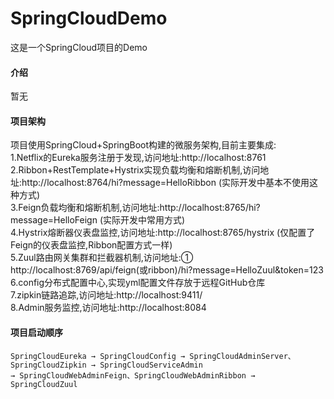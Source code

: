 # SpringCloudDemo
这是一个SpringCloud项目的Demo
#### 介绍
暂无
#### 项目架构
项目使用SpringCloud+SpringBoot构建的微服务架构,目前主要集成:  
1.Netflix的Eureka服务注册于发现,访问地址:http://localhost:8761  
2.Ribbon+RestTemplate+Hystrix实现负载均衡和熔断机制,访问地址:http://localhost:8764/hi?message=HelloRibbon (实际开发中基本不使用这种方式)  
3.Feign负载均衡和熔断机制,访问地址:http://localhost:8765/hi?message=HelloFeign (实际开发中常用方式)  
4.Hystrix熔断器仪表盘监控,访问地址:http://localhost:8765/hystrix (仅配置了Feign的仪表盘监控,Ribbon配置方式一样)  
5.Zuul路由网关集群和拦截器机制,访问地址:① http://localhost:8769/api/feign(或ribbon)/hi?message=HelloZuul&token=123  
6.config分布式配置中心,实现yml配置文件存放于远程GitHub仓库  
7.zipkin链路追踪,访问地址:http://localhost:9411/  
8.Admin服务监控,访问地址:http://localhost:8084  
#### 项目启动顺序
	SpringCloudEureka → SpringCloudConfig → SpringCloudAdminServer、SpringCloudZipkin → SpringCloudServiceAdmin
	→ SpringCloudWebAdminFeign、SpringCloudWebAdminRibbon → SpringCloudZuul